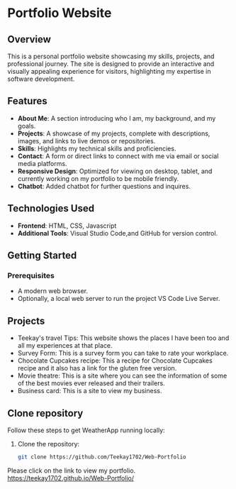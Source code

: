 # Portfolio Website

## **Overview**
This is a personal portfolio website showcasing my skills, projects, and professional journey. The site is designed to provide an interactive and visually appealing experience for visitors, highlighting my expertise in software development.

## **Features**
- **About Me**: A section introducing who I am, my background, and my goals.
- **Projects**: A showcase of my projects, complete with descriptions, images, and links to live demos or repositories.
- **Skills**: Highlights my technical skills and proficiencies.
- **Contact**: A form or direct links to connect with me via email or social media platforms.
- **Responsive Design**: Optimized for viewing on desktop, tablet, and currently working on my portfolio to be mobile friendly.
- **Chatbot**: Added chatbot for further questions and inquires.

## **Technologies Used**
- **Frontend**: HTML, CSS, Javascript
- **Additional Tools**: Visual Studio Code,and GitHub for version control.

## **Getting Started**
### Prerequisites
- A modern web browser.
- Optionally, a local web server to run the project VS Code Live Server.

## **Projects**

- Teekay's travel Tips: This website shows the places I have been too and all my experiences at that place.
- Survey Form: This is a survey form you can take to rate your workplace.
- Chocolate Cupcakes recipe: This a recipe for Chocolate Cupcakes recipe and it also has a link for the gluten free version.
- Movie theatre: This is a site where you can see the information of some of the best movies ever released and their trailers.
- Business card: This is a site to view my business.
  
## **Clone repository**

Follow these steps to get WeatherApp running locally:

1. Clone the repository:
   ```bash
   git clone https://github.com/Teekay1702/Web-Portfolio

Please click on the link to view my portfolio. https://teekay1702.github.io/Web-Portfolio/

